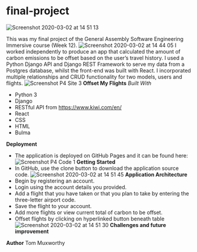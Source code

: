 # final-project


![Screenshot 2020-03-02 at 14 51 13](https://user-images.githubusercontent.com/48793557/75688320-3491aa00-5c97-11ea-88a0-c2fffc9ec592.png)

This was my final project of the General Assembly Software Engineering Immersive course (Week 12).
![Screenshot 2020-03-02 at 14 44 05](https://user-images.githubusercontent.com/48793557/75688319-33607d00-5c97-11ea-80fe-36a8a1332e1a.png)
I worked independently to produce an app that calculated the amount of carbon emissions to be offset based on the user’s travel history.  I used a Python Django API and Django REST Framework to serve my data from a Postgres database, whilst the front-end was built with React. I incorporated multiple relationships and CRUD functionality for two models, users and flights.
![Screenshot P4 Site 3](https://user-images.githubusercontent.com/48793557/75688331-365b6d80-5c97-11ea-8082-5e8ef626e61c.png)
**Offset My Flights**
*Built With*
- Python 3
- Django
- RESTful API from https://www.kiwi.com/en/
- React
- CSS
- HTML
- Bulma

**Deployment**
- The application is deployed on GitHub Pages and it can be found here:
![Screenshot P4 Code 1](https://user-images.githubusercontent.com/48793557/75688332-36f40400-5c97-11ea-8b45-617445775c35.png)
**Getting Started**
- In GitHub, use the clone button to download the application source code. 
![Screenshot 2020-03-02 at 14 51 45](https://user-images.githubusercontent.com/48793557/75688330-365b6d80-5c97-11ea-8b7d-5940d7c73760.png)
**Application Architecture**
- Begin by registering an account.
- Login using the account details you provided.
- Add a flight that you have taken or that you plan to take by entering the three-letter airport code. 
- Save the flight to your account.
- Add more flights or view current total of carbon to be offset.
- Offset flights by clicking on hyperlinked button beneath table
![Screenshot 2020-03-02 at 14 51 30](https://user-images.githubusercontent.com/48793557/75688316-3196b980-5c97-11ea-841b-ee6631042642.png)
**Challenges and future improvement**

**Author**
Tom Muxworthy
